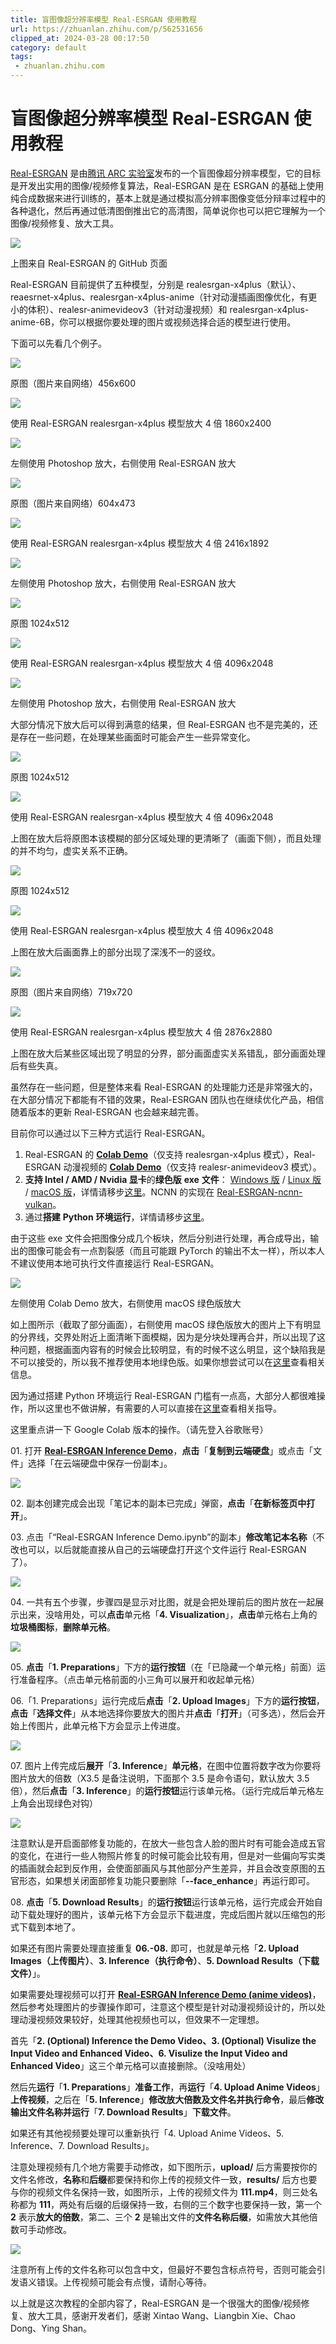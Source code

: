 ```yaml
---
title: 盲图像超分辨率模型 Real-ESRGAN 使用教程
url: https://zhuanlan.zhihu.com/p/562531656
clipped_at: 2024-03-28 00:17:50
category: default
tags: 
 - zhuanlan.zhihu.com
---
```



# 盲图像超分辨率模型 Real-ESRGAN 使用教程

[Real-ESRGAN](https://link.zhihu.com/?target=https%3A//github.com/xinntao/Real-ESRGAN) 是由[腾讯 ARC 实验室](https://link.zhihu.com/?target=https%3A//arc.tencent.com/zh)发布的一个盲图像超分辨率模型，它的目标是开发出实用的图像/视频修复算法，Real-ESRGAN 是在 ESRGAN 的基础上使用纯合成数据来进行训练的，基本上就是通过模拟高分辨率图像变低分辩率过程中的各种退化，然后再通过低清图倒推出它的高清图，简单说你也可以把它理解为一个图像/视频修复、放大工具。

![](assets/1711556270-871bd976f296110bb4b0ec80552931cc.webp)

上图来自 Real-ESRGAN 的 GitHub 页面

Real-ESRGAN 目前提供了五种模型，分别是 realesrgan-x4plus（默认）、reaesrnet-x4plus、realesrgan-x4plus-anime（针对动漫插画图像优化，有更小的体积）、realesr-animevideov3（针对动漫视频）和 realesrgan-x4plus-anime-6B，你可以根据你要处理的图片或视频选择合适的模型进行使用。

下面可以先看几个例子。

![](assets/1711556270-dd354009e15bde7f4890276c0fa71246.webp)

原图（图片来自网络）456x600

![](assets/1711556270-3a248a7aa1697a58440d2fbbc078fce6.webp)

使用 Real-ESRGAN realesrgan-x4plus 模型放大 4 倍 1860x2400

![](assets/1711556270-1e26b8eab9722414e9590984cd1b7332.webp)

左侧使用 Photoshop 放大，右侧使用 Real-ESRGAN 放大

![](assets/1711556270-c4318fdca322b00c918009e51ad3bbda.webp)

原图（图片来自网络）604x473

![](assets/1711556270-2f64eab2240efbf6dfb8ab57f2abd54d.webp)

使用 Real-ESRGAN realesrgan-x4plus 模型放大 4 倍 2416x1892

![](assets/1711556270-538f0f08f3863e4f23ce8cd261a0cfc1.webp)

左侧使用 Photoshop 放大，右侧使用 Real-ESRGAN 放大

![](assets/1711556270-b088e8e1ac2d3a4d32da3f9ccf47dc98.webp)

原图 1024x512

![](assets/1711556270-bfad0b23b9af12ad5a8e26e15c0672ca.webp)

使用 Real-ESRGAN realesrgan-x4plus 模型放大 4 倍 4096x2048

![](assets/1711556270-eb7e3e47a55ec59e383842632401dbe4.webp)

左侧使用 Photoshop 放大，右侧使用 Real-ESRGAN 放大

大部分情况下放大后可以得到满意的结果，但 Real-ESRGAN 也不是完美的，还是存在一些问题，在处理某些画面时可能会产生一些异常变化。

![](assets/1711556270-26fda1e4c095fe4b251f299ee9199834.webp)

原图 1024x512

![](assets/1711556270-079f1e4b88df0be4b2d82da289e4c595.webp)

使用 Real-ESRGAN realesrgan-x4plus 模型放大 4 倍 4096x2048

上图在放大后将原图本该模糊的部分区域处理的更清晰了（画面下侧），而且处理的并不均匀，虚实关系不正确。

![](assets/1711556270-b17ed403c21ccc78623053526c16be0d.webp)

原图 1024x512

![](assets/1711556270-7346171a51220908b567d9806421d7f3.webp)

使用 Real-ESRGAN realesrgan-x4plus 模型放大 4 倍 4096x2048

上图在放大后画面靠上的部分出现了深浅不一的竖纹。

![](assets/1711556270-3ef4dee9a3e5548441b0482058acbc70.webp)

原图（图片来自网络）719x720

![](assets/1711556270-6f5cacd0abc76ab9f18e5d61c3828cf3.webp)

使用 Real-ESRGAN realesrgan-x4plus 模型放大 4 倍 2876x2880

上图在放大后某些区域出现了明显的分界，部分画面虚实关系错乱，部分画面处理后有些失真。

虽然存在一些问题，但是整体来看 Real-ESRGAN 的处理能力还是非常强大的，在大部分情况下都能有不错的效果，Real-ESRGAN 团队也在继续优化产品，相信随着版本的更新 Real-ESRGAN 也会越来越完善。

  

目前你可以通过以下三种方式运行 Real-ESRGAN。

1.  Real-ESRGAN 的 **[Colab Demo](https://link.zhihu.com/?target=https%3A//colab.research.google.com/drive/1k2Zod6kSHEvraybHl50Lys0LerhyTMCo%3Fusp%3Dsharing)**（仅支持 realesrgan-x4plus 模式），Real-ESRGAN 动漫视频的 **[Colab Demo](https://link.zhihu.com/?target=https%3A//colab.research.google.com/drive/1yNl9ORUxxlL4N0keJa2SEPB61imPQd1B%3Fusp%3Dsharing)**（仅支持 realesr-animevideov3 模式）。
2.  **支持 Intel / AMD / Nvidia 显卡**的**绿色版** **exe** **文件**： [Windows 版](https://link.zhihu.com/?target=https%3A//github.com/xinntao/Real-ESRGAN/releases/download/v0.2.5.0/realesrgan-ncnn-vulkan-20220424-windows.zip) / [Linux 版](https://link.zhihu.com/?target=https%3A//github.com/xinntao/Real-ESRGAN/releases/download/v0.2.5.0/realesrgan-ncnn-vulkan-20220424-ubuntu.zip) / [macOS 版](https://link.zhihu.com/?target=https%3A//github.com/xinntao/Real-ESRGAN/releases/download/v0.2.5.0/realesrgan-ncnn-vulkan-20220424-macos.zip)，详情请移步[这里](https://link.zhihu.com/?target=https%3A//github.com/xinntao/Real-ESRGAN/blob/master/README_CN.md%23%25E4%25BE%25BF%25E6%2590%25BA%25E7%2589%2588%25EF%25BC%2588%25E7%25BB%25BF%25E8%2589%25B2%25E7%2589%2588%25EF%25BC%2589%25E5%258F%25AF%25E6%2589%25A7%25E8%25A1%258C%25E6%2596%2587%25E4%25BB%25B6)。NCNN 的实现在 [Real-ESRGAN-ncnn-vulkan](https://link.zhihu.com/?target=https%3A//github.com/xinntao/Real-ESRGAN-ncnn-vulkan)。
3.  通过**搭建** **Python** **环境运行**，详情请移步[这里](https://link.zhihu.com/?target=https%3A//github.com/xinntao/Real-ESRGAN)。

由于这些 exe 文件会把图像分成几个板块，然后分别进行处理，再合成导出，输出的图像可能会有一点割裂感（而且可能跟 PyTorch 的输出不太一样），所以本人不建议使用本地可执行文件直接运行 Real-ESRGAN。

![](assets/1711556270-64c848c7642fab6b88ab1413a5f0ed68.webp)

左侧使用 Colab Demo 放大，右侧使用 macOS 绿色版放大

如上图所示（截取了部分画面），右侧使用 macOS 绿色版放大的图片上下有明显的分界线，交界处附近上面清晰下面模糊，因为是分块处理再合并，所以出现了这种问题，根据画面内容有的时候会比较明显，有的时候不这么明显，这个缺陷我是不可以接受的，所以我不推荐使用本地绿色版。如果你想尝试可以在[这里](https://link.zhihu.com/?target=https%3A//github.com/xinntao/Real-ESRGAN)查看相关信息。

因为通过搭建 Python 环境运行 Real-ESRGAN 门槛有一点高，大部分人都很难操作，所以这里也不做讲解，有需要的人可以直接在[这里](https://link.zhihu.com/?target=https%3A//github.com/xinntao/Real-ESRGAN)查看相关指导。

  

这里重点讲一下 Google Colab 版本的操作。（请先登入谷歌账号）

01\. 打开 **[Real-ESRGAN Inference Demo](https://link.zhihu.com/?target=https%3A//colab.research.google.com/drive/1k2Zod6kSHEvraybHl50Lys0LerhyTMCo%3Fusp%3Dsharing)**，**点击**「**复制到云端硬盘**」或点击「文件」选择「在云端硬盘中保存一份副本」。

![](assets/1711556270-13d5f6096866e242dbeaa984124d73b4.webp)

02\. 副本创建完成会出现「笔记本的副本已完成」弹窗，**点击**「**在新标签页中打开**」。

03\. 点击「“Real-ESRGAN Inference Demo.ipynb”的副本」**修改笔记本名称**（不改也可以，以后就能直接从自己的云端硬盘打开这个文件运行 Real-ESRGAN 了）。

![](assets/1711556270-3afbe04324c8c337cf75cb9f5fcfd655.webp)

04\. 一共有五个步骤，步骤四是显示对比图，就是会把处理前后的图片放在一起展示出来，没啥用处，可以**点击**单元格「**4\. Visualization**」，**点击**单元格右上角的**垃圾桶图标**，**删除单元格**。

![](assets/1711556270-b38dc636b831fc6263fd16e74f582fbf.webp)

05\. **点击**「**1\. Preparations**」下方的**运行按钮**（在「已隐藏一个单元格」前面）运行准备程序。（点击单元格前面的小三角可以展开和收起单元格）

06.「1. Preparations」运行完成后**点击**「**2\. Upload Images**」下方的**运行按钮**，**点击**「**选择文件**」从本地选择你要放大的图片并**点击**「**打开**」（可多选），然后会开始上传图片，此单元格下方会显示上传进度。

![](assets/1711556270-4c8da17a6c23abc097fdf2bf2e012165.webp)

07\. 图片上传完成后**展开**「**3\. Inference**」**单元格**，在图中位置将数字改为你要将图片放大的倍数（X3.5 是备注说明，下面那个 3.5 是命令语句，默认放大 3.5 倍），然后**点击**「**3\. Inference**」的**运行按钮**运行该单元格。（运行完成后单元格左上角会出现绿色对钩）

![](assets/1711556270-47169718bfed87f69d3b7a8d2b73ba00.webp)

注意默认是开启面部修复功能的，在放大一些包含人脸的图片时有可能会造成五官的变化，在进行一些人物照片修复的时候可能会比较有用，但是对一些偏向写实类的插画就会起到反作用，会使面部画风与其他部分产生差异，并且会改变原图的五官形态，如果想关闭面部修复功能只要删除「**\--face\_enhance**」再运行即可。

08\. **点击**「**5\. Download Results**」的**运行按钮**运行该单元格，运行完成会开始自动下载处理好的图片，该单元格下方会显示下载进度，完成后图片就以压缩包的形式下载到本地了。

如果还有图片需要处理直接重复 **06.-08.** 即可，也就是单元格「**2\. Upload Images（上传图片）**、**3\. Inference（执行命令）**、**5\. Download Results（下载文件）**」。

  

如果需要处理视频可以打开 **[Real-ESRGAN Inference Demo (anime videos)](https://link.zhihu.com/?target=https%3A//colab.research.google.com/drive/1yNl9ORUxxlL4N0keJa2SEPB61imPQd1B%3Fusp%3Dsharing)**，然后参考处理图片的步骤操作即可，注意这个模型是针对动漫视频设计的，所以处理动漫视频效果较好，处理其他视频也可以，但效果不一定理想。

首先「**2\. (Optional) Inference the Demo Video、3. (Optional) Visulize the Input Video and Enhanced Video、6. Visulize the Input Video and Enhanced Video**」这三个单元格可以直接删除。（没啥用处）

然后先**运行**「**1\. Preparations**」**准备工作**，再**运行**「**4\. Upload Anime Videos**」**上传视频**，之后在「**5\. Inference**」**修改放大倍数及文件名并执行命令**，最后**修改输出文件名称并运行**「**7\. Download Results**」**下载文件**。

如果还有其他视频要处理可以重新执行「4. Upload Anime Videos、5. Inference、7. Download Results」。

注意处理视频有几个地方需要手动修改，如下图所示，**upload/** 后方需要按你的文件名修改，**名称**和**后缀**都要保持和你上传的视频文件一致，**results/** 后方也要与你的视频文件名保持一致，如图所示，上传的视频文件为 **111.mp4**，则三处名称都为 **111**，两处有后缀的后缀保持一致，右侧的三个数字也要保持一致，第一个 **2** 表示**放大的倍数**，第二、三个 **2** 是输出文件的**文件名称后缀**，如需放大其他倍数可手动修改。

![](assets/1711556270-1807995bde25cf9607ebfbb1c5a5c098.webp)

注意所有上传的文件名称可以包含中文，但最好不要包含标点符号，否则可能会引发语义错误。上传视频可能会有点慢，请耐心等待。

  

以上就是这次教程的全部内容了，Real-ESRGAN 是一个很强大的图像/视频修复、放大工具，感谢开发者们，感谢 Xintao Wang、Liangbin Xie、Chao Dong、Ying Shan。